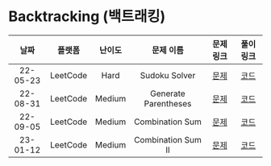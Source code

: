# Backtracking (백트래킹)

|   날짜   | 플랫폼 | 난이도  | 문제 이름 |                            문제 링크                             |                                  풀이 링크                                   |
| :------: | :----: | :-----: | :-------: | :--------------------------------------------------------------: | :--------------------------------------------------------------------------: |
| 22-05-23 |  LeetCode  |  Hard  |   Sudoku Solver    | [문제](https://leetcode.com/problems/sudoku-solver) | [코드](https://github.com/LeeMir/Algorithm/blob/main/Backtracking/Leetcode-37.js) |
| 22-08-31 |  LeetCode  |  Medium  |   Generate Parentheses    | [문제](https://leetcode.com/problems/generate-parentheses) | [코드](https://github.com/LeeMir/Algorithm/blob/main/Backtracking/LeetCode-22.js) |
| 22-09-05 |  LeetCode  |  Medium  |   Combination Sum   | [문제](https://leetcode.com/problems/combination-sum) | [코드](https://github.com/LeeMir/Algorithm/blob/main/Backtracking/LeetCode-39.js) |
| 23-01-12 |  LeetCode  |  Medium  |   Combination Sum II   | [문제](https://leetcode.com/problems/combination-sum-ii) | [코드](https://github.com/LeeMir/Algorithm/blob/main/Backtracking/LeetCode-40.ts) |
